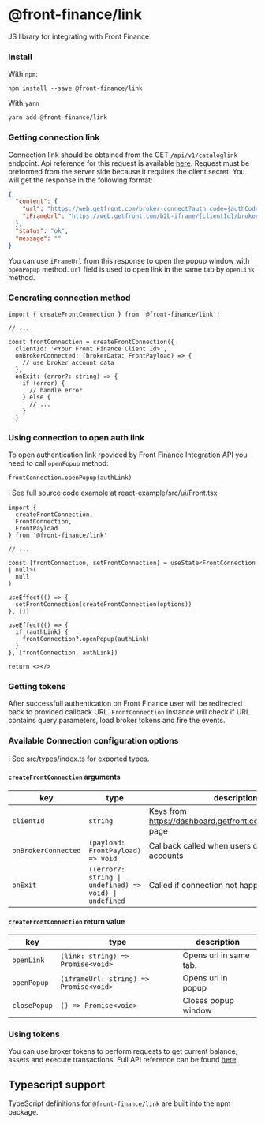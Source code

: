 # @front-finance/link

JS library for integrating with Front Finance

### Install

With `npm`:

```
npm install --save @front-finance/link
```

With `yarn`

```
yarn add @front-finance/link
```

### Getting connection link

Connection link should be obtained from the GET `/api/v1/cataloglink` endpoint. Api reference for this request is available [here](https://integration-api.getfront.com/apireference#tag/Integrations/paths/~1api~1v1~1cataloglink/get). Request must be preformed from the server side because it requires the client secret. You will get the response in the following format:

```json
{
  "content": {
    "url": "https://web.getfront.com/broker-connect?auth_code={authCode}",
    "iFrameUrl": "https://web.getfront.com/b2b-iframe/{clientId}/broker-connect?auth_code={authCode}"
  },
  "status": "ok",
  "message": ""
}
```

You can use `iFrameUrl` from this response to open the popup window with `openPopup` method. `url` field is used to open link in the same tab by `openLink` method.

### Generating connection method

```tsx
import { createFrontConnection } from '@front-finance/link';

// ...

const frontConnection = createFrontConnection({
  clientId: '<Your Front Finance Client Id>',
  onBrokerConnected: (brokerData: FrontPayload) => {
    // use broker account data
  },
  onExit: (error?: string) => {
    if (error) {
      // handle error
    } else {
      // ...
    }
  }

```

### Using connection to open auth link

To open authentication link rpovided by Front Finance Integration API you need to call `openPopup` method:

```tsx
frontConnection.openPopup(authLink)
```

ℹ️ See full source code example at [react-example/src/ui/Front.tsx](../../examples/react-example/src/ui/Front.tsx)

```tsx
import {
  createFrontConnection,
  FrontConnection,
  FrontPayload
} from '@front-finance/link'

// ...

const [frontConnection, setFrontConnection] = useState<FrontConnection | null>(
  null
)

useEffect(() => {
  setFrontConnection(createFrontConnection(options))
}, [])

useEffect(() => {
  if (authLink) {
    frontConnection?.openPopup(authLink)
  }
}, [frontConnection, authLink])

return <></>
```

### Getting tokens

After successfull authentication on Front Finance user will be redirected back to provided callback URL.
`FrontConnection` instance will check if URL contains query parameters, load broker tokens and fire the events.

### Available Connection configuration options

ℹ️ See [src/types/index.ts](src/utils/types.ts) for exported types.

#### `createFrontConnection` arguments

| key                 | type                                                   | description                                                |
| ------------------- | ------------------------------------------------------ | ---------------------------------------------------------- |
| `clientId`          | `string`                                               | Keys from https://dashboard.getfront.com/company/keys page |
| `onBrokerConnected` | `(payload: FrontPayload) => void`                      | Callback called when users connects their accounts         |
| `onExit`            | `((error?: string \| undefined) => void) \| undefined` | Called if connection not happened                          |

#### `createFrontConnection` return value

| key          | type                                   | description            |
| ------------ | -------------------------------------- | ---------------------- |
| `openLink`   | `(link: string) => Promise<void>`      | Opens url in same tab. |
| `openPopup`  | `(iframeUrl: string) => Promise<void>` | Opens url in popup     |
| `closePopup` | `() => Promise<void>`                  | Closes popup window    |

### Using tokens

You can use broker tokens to perform requests to get current balance, assets and execute transactions. Full API reference can be found [here](https://integration-api.getfront.com/apireference).

## Typescript support

TypeScript definitions for `@front-finance/link` are built into the npm package.
